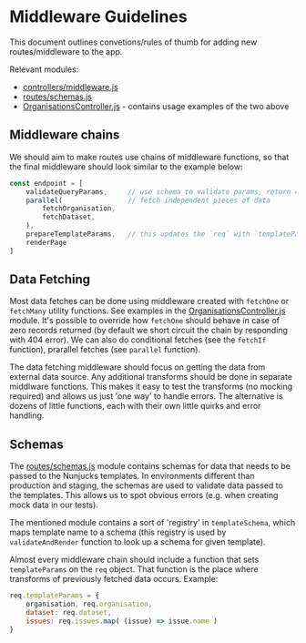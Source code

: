 # Middleware Guidelines

This document outlines convetions/rules of thumb for adding new routes/middleware to the app.

Relevant modules: 
- [controllers/middleware.js](../src/controllers/middleware.js)
- [routes/schemas.js](../src/routes/schemas.js)
- [OrganisationsController.js](../src/controllers/OrganisationsController.js) - contains usage examples of the two above

## Middleware chains

We should aim to make routes use chains of middleware functions, so that the final middleware should look similar to the example below:

```javascript
const endpoint = [
    validateQueryParams,     // use schema to validate params, return 400 if invalid
    parallel(                // fetch independent pieces of data
        fetchOrganisation,
        fetchDataset,
    ),
    prepareTemplateParams,   // this updates the `req` with `templateParams
    renderPage
]
```

## Data Fetching

Most data fetches can be done using middleware created with `fetchOne` or `fetchMany` utility functions. See examples in the [OrganisationsController.js](../src/controllers/OrganisationsController.js) module. It's possible to override how `fetchOne` should behave in case of zero records returned (by default we short circuit the chain by responding with 404 error). We can also do conditional fetches (see the `fetchIf` function), prarallel fetches (see `parallel` function).

The data fetching middleware should focus on getting the data from external data source. Any additional transforms should be done in separate middlware functions. This makes it easy to test the transforms (no mocking required) and allows us just 'one way' to handle errors. The alternative is dozens of little functions, each with their own little quirks and error handling.

## Schemas

The [routes/schemas.js](../src/routes/schemas.js) module contains schemas for data that needs to be passed to the Nunjucks templates. In environments different than production and staging, 
the schemas are used to validate data passed to the templates. This allows us to spot 
obvious errors (e.g. when creating mock data in our tests).

The mentioned module contains a sort of 'registry' in `templateSchema`, which maps template name to a schema (this registry is used by `validateAndRender` function to look up a schema for given template).

Almost every middleware chain should include a function that sets `templateParams` on the `req` object. That function is the place where transforms of previously fetched data occurs. Example:

```javascript
req.templateParams = {
    organisation, req.organisation,
    dataset: req.dataset,
    issues: req.issues.map( (issue) => issue.name )
}
```
